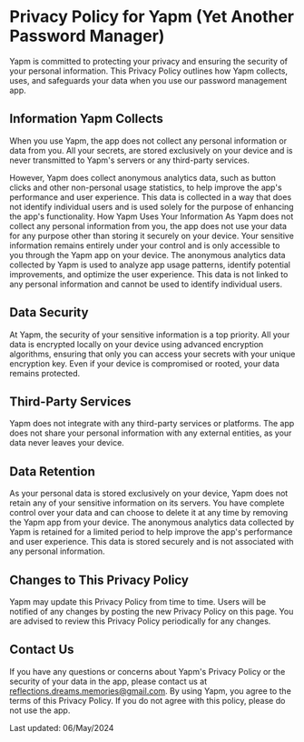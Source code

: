 # Privacy Policy for Yapm (Yet Another Password Manager)

Yapm is committed to protecting your privacy and ensuring the security of your personal information. This Privacy Policy outlines how Yapm collects, uses, and safeguards your data when you use our password management app.

## Information Yapm Collects

When you use Yapm, the app does not collect any personal information or data from you. All your secrets, are stored exclusively on your device and is never transmitted to Yapm's servers or any third-party services.

However, Yapm does collect anonymous analytics data, such as button clicks and other non-personal usage statistics, to help improve the app's performance and user experience. This data is collected in a way that does not identify individual users and is used solely for the purpose of enhancing the app's functionality.
How Yapm Uses Your Information
As Yapm does not collect any personal information from you, the app does not use your data for any purpose other than storing it securely on your device. Your sensitive information remains entirely under your control and is only accessible to you through the Yapm app on your device.
The anonymous analytics data collected by Yapm is used to analyze app usage patterns, identify potential improvements, and optimize the user experience. This data is not linked to any personal information and cannot be used to identify individual users.

## Data Security

At Yapm, the security of your sensitive information is a top priority. All your data is encrypted locally on your device using advanced encryption algorithms, ensuring that only you can access your secrets with your unique encryption key. Even if your device is compromised or rooted, your data remains protected.

## Third-Party Services

Yapm does not integrate with any third-party services or platforms. The app does not share your personal information with any external entities, as your data never leaves your device.

## Data Retention

As your personal data is stored exclusively on your device, Yapm does not retain any of your sensitive information on its servers. You have complete control over your data and can choose to delete it at any time by removing the Yapm app from your device.
The anonymous analytics data collected by Yapm is retained for a limited period to help improve the app's performance and user experience. This data is stored securely and is not associated with any personal information.

## Changes to This Privacy Policy

Yapm may update this Privacy Policy from time to time. Users will be notified of any changes by posting the new Privacy Policy on this page. You are advised to review this Privacy Policy periodically for any changes.

## Contact Us
If you have any questions or concerns about Yapm's Privacy Policy or the security of your data in the app, please contact us at reflections.dreams.memories@gmail.com.
By using Yapm, you agree to the terms of this Privacy Policy. If you do not agree with this policy, please do not use the app.

Last updated: 06/May/2024